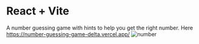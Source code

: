 # React + Vite

A number guessing game with hints to help you get the right number.
Here https://number-guessing-game-delta.vercel.app/
![number](https://github.com/kylead10/number-guessing-game/assets/101107354/afeb5749-5ca8-4717-8efa-39c1781adaef)
